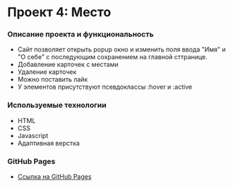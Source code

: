 # Проект 4: Место

### Описание проекта и функциональность

* Сайт позволяет открыть popup окно и изменить поля ввода "Имя" и "О себе" с последующим
сохранением на главной сттранице.
* Добавление карточек с местами
* Удаление карточек
* Можно поставить лайк
* У элементов присутствуют  псевдоклассы :hover и :active

### Используемые технологии
* HTML
* CSS
* Javascript
* Адаптивная верстка

### GitHub Pages

* [Ссылка на GitHub Pages](https://artemtishenko.github.io/mesto/)

